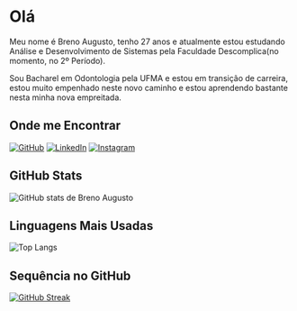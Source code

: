
# Olá

Meu nome é Breno Augusto, tenho 27 anos e atualmente estou estudando Análise e Desenvolvimento de Sistemas pela Faculdade Descomplica(no momento, no 2º Período).

Sou Bacharel em Odontologia pela UFMA e estou em transição de carreira, estou muito empenhado neste novo caminho e estou aprendendo bastante nesta minha nova empreitada.

## Onde me Encontrar

[![GitHub](https://img.shields.io/badge/GitHub-151515?style=for-the-badge&logo=github&logoColor=79ff97)](https://github.com/brenoaug)
[![LinkedIn](https://img.shields.io/badge/LinkedIn-151515?style=for-the-badge&logo=linkedin&logoColor=79ff97)](https://www.linkedin.com/in/breaugustocp/)
[![Instagram](https://img.shields.io/badge/Instagram-151515?style=for-the-badge&logo=instagram&logoColor=79ff97)](https://www.instagram.com/breaugustocp/)

## GitHub Stats

![GitHub stats de Breno Augusto](https://github-readme-stats.vercel.app/api?username=brenoaug&theme=transparent&bg_color=151515&border_color=79ff97&show_icons=true&icon_color=79ff97&title_color=79ff97&text_color=FFF&hide_title=true)


## Linguagens Mais Usadas

![Top Langs](https://github-readme-stats-git-masterrstaa-rickstaa.vercel.app/api/top-langs/?username=brenoaug&layout=compact&bg_color=151515&border_color=79ff97&title_color=79ff97&text_color=FFF)

## Sequência no GitHub 

[![GitHub Streak](https://streak-stats.demolab.com/?user=brenoaug&theme=github-dark&background=151515&border=FFF&dates=79FF97)](https://git.io/streak-stats)

<!---
brenoaug/brenoaug is a ✨ special ✨ repository because its `README.md` (this file) appears on your GitHub profile.
You can click the Preview link to take a look at your changes.
--->
